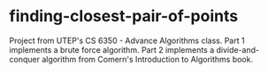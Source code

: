 # finding-closest-pair-of-points
Project from UTEP's CS 6350 - Advance Algorithms class.
Part 1 implements a brute force algorithm.
Part 2 implements a divide-and-conquer algorithm from Comern's Introduction to Algorithms book.
